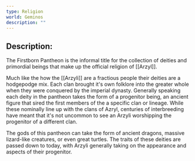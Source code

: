 ```yaml
---
type: Religion
world: Geminos
description: ""
---
```


## Description:

The Firstborn Pantheon is the informal title for the collection of deities and primordial beings that make up the official religion of [[Arzyl]].

Much like the how the [[Arzyli]] are a fractious people their deities are a hodgepodge mix. Each clan brought it's own folklore into the greater whole when they were conquered by the imperial dynasty. Generally speaking each deity in the pantheon takes the form of a progenitor being, an ancient figure that sired the first members of the a specific clan or lineage. While these nominally line up with the clans of Azryl, centuries of interbreeding have meant that it's not uncommon to see an Arzyli worshipping the progenitor of a different clan.

The gods of this pantheon can take the form of ancient dragons, massive lizard-like creatures, or even great turtles. The traits of these deities are passed down to today, with Arzyli generally taking on the appearance and aspects of their progenitor. 




